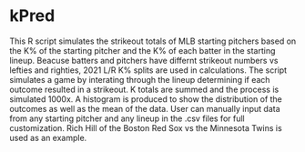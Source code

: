 # kPred

This R script simulates the strikeout totals of MLB starting pitchers based on the K% of the starting pitcher and the K% of each batter in the starting lineup.
Beacuse batters and pitchers have differnt strikeout numbers vs lefties and righties, 2021 L/R K% splits are used in calculations.
The script simulates a game by interating through the lineup determining if each outcome resulted in a strikeout.
K totals are summed and the process is simulated 1000x.
A histogram is produced to show the distribution of the outcomes as well as the mean of the data.
User can manually input data from any starting pitcher and any lineup in the .csv files for full customization.
Rich Hill of the Boston Red Sox vs the Minnesota Twins is used as an example.


